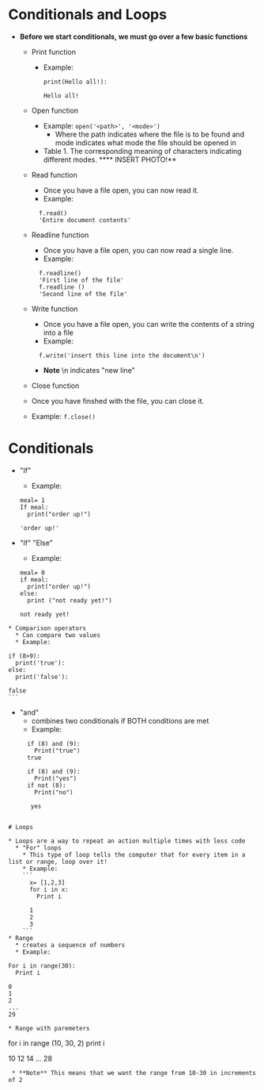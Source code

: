 # Conditionals and Loops

* **Before we start conditionals, we must go over a few basic functions**
  * Print function
    * Example:
      ```
      print(Hello all!):
    
      Hello all!
      ```
      
  * Open function
    * Example:
      `open('<path>', '<mode>')` 
      * Where the path indicates where the file is to be found and mode indicates what mode the file should be opened in
    * Table 1.  The corresponding meaning of characters indicating different modes.
    **** INSERT PHOTO!** 
  * Read function
    * Once you have a file open, you can now read it.
    * Example:
    ```
      f.read()
      'Entire document contents'
      ```
  * Readline function
    * Once you have a file open, you can now read a single line.
    * Example:
    ```
      f.readline()
      'First line of the file'
      f.readline ()
      'Second line of the file'
      ```
  * Write function
    * Once you have a file open, you can write the contents of a string into a file
    * Example:
    ```
      f.write('insert this line into the document\n')
      ```
      * **Note** \n indicates "new line"
   * Close function
    * Once you have finshed with the file, you can close it.
    * Example:
      `f.close()`
      

# Conditionals  

* "If" 
  * Example:
  ```
  meal= 1
  If meal:
    print("order up!")
  
  'order up!'
  ```

* "If" "Else" 
  * Example:
  ```
  meal= 0
  if meal:
    print("order up!")
  else:
    print ("not ready yet!")
    
  not ready yet! 
```
* Comparison operators
  * Can compare two values
  * Example:
  ```
    if (8>9):
      print('true'):
    else:
      print('false'):
      
    false
    ```
* "and"
  * combines two conditionals if BOTH conditions are met
  * Example:
  ```
    if (8) and (9):
      Print("true")
    true
    
    if (8) and (9):
      Print("yes")
    if not (8):
      Print("no")
     
     yes
```

# Loops

* Loops are a way to repeat an action multiple times with less code
  * "For" loops
    * This type of loop tells the computer that for every item in a list or range, loop over it!
    * Example:
    ```
      x= [1,2,3]
      for i in x:
        Print i
        
      1
      2
      3
    ```   
* Range 
  * creates a sequence of numbers
  * Example:
  ```
    For i in range(30):
      Print i
      
    0
    1
    2
    ...
    29
```
* Range with paremeters
```
  for i in range (10, 30, 2)
    print i
    
  10
  12
  14
  ...
  28
```
 * **Note** This means that we want the range from 10-30 in increments of 2

